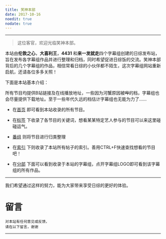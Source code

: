 ```yaml
---
title: 笑神本部
date: 2017-10-16
noedit: true
nodate: true
---
```


***


>这位客官，欢迎光临笑神本部。

> 

本站由**伦敦之心**，**大喜利王**，**4431** 和**来一发就走**四个字幕组创建的日综发布站，旨在发布各字幕组作品并进行整理和归档，同时希望促进日综饭的交流。笑神本部背后的几个字幕组的作品，相信常看日综的小伙伴都不陌生，这次字幕组网站重新启航，还请各位多多关照！

下面是本站基本介绍：

所有节目均提供B站链接及在线播放地址，一些因为河蟹原因被~~哔~~的档，字幕组也会尽量提供下载地址。至于一些年代久远的档估计字幕组也无能为力了……

- 在[首页](/) 即可看到本站收录的所有节目。

- 在[标签](/tags/) 下收录了各节目的关键词，想看某某特定艺人参与的节目可以来这里碰碰运气。

- [番组](/bangumis/) 则将节目进行归类整理

- 在[索引](/archives/) 下则收录了本站所有帖子的索引。善用CTRL+F快速查找想看的节目吧！

- 在[分部](/subteams/) 下面可以看到收录于本站的字幕组，点开字幕组LOGO即可看到该字幕组的所有作品。

***



我们希望通过这样的努力，能为大家带来享受日综的更好的体验。


# 留言

```
对本站有任何意见或反馈，
请在以下留言，谢谢
```
***

